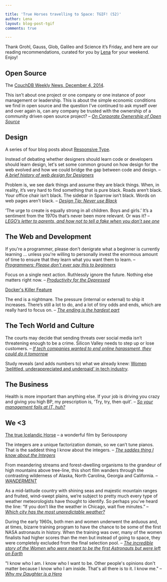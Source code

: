 ```yaml
---

title: 'True Horses travelling to Space: TGIF! (52)'
author: Lena
layout: blog-post-tgif
comments: true

---
```



Thank Grohl, Gauss, Glob, Galileo and Science it’s Friday, and here are our reading recommendations, curated for you by [Lena](http://twitter.com/lrnrd) for your weekend. Enjoy!


## Open Source

The [CouchDB Weekly News, December 4, 2014](http://blog.couchdb.org/2014/12/04/couchdb-weekly-news-december-04-2014/).

>
This isn’t about one project or one company or one instance of poor management or leadership. This is about the simple economic conditions we find in open source and the question I’ve continued to ask myself over and over again is, can any company be trusted with the ownership of a community driven open source project? –
<cite>[On Corporate Ownership of Open Source](https://medium.com/@mikeal/on-corporate-ownership-of-open-source-786ebd15847e)</cite>


## Design

A series of four blog posts about [Responsive Type](http://8gramgorilla.com/).

>
Instead of debating whether designers should learn code or developers should learn design, let's set some common ground on how design for the web evolved and how we could bridge the gap between code and design. –
<cite>[A brief history of web design for Designers](http://blog.froont.com/brief-history-of-web-design-for-designers/)</cite>

>
Problem is, we see dark things and assume they are black things. When, in reality, it’s very hard to find something that is pure black. Roads aren’t black. Your office chair isn’t black. The sidebar in Sparrow isn’t black. Words on web pages aren’t black. –
<cite>[Design Tip: Never use Black](http://ianstormtaylor.com/design-tip-never-use-black/)</cite>

>
‘The urge to create is equally strong in all children. Boys and girls.’ It’s a sentiment from the 1970s that’s never been more relevant. Or was it? –
<cite>[LEGO’s letter to parents, and how not to tell a fake when you don’t see one](https://medium.com/@adambanksdotcom/legos-letter-to-parents-and-how-not-to-tell-a-fake-when-you-dont-see-one-2ca9dfe586d7)

## The Web and Development

>
If you're a programmer, please don't denigrate what a beginner is currently learning ... unless you're willing to personally invest the enormous amount of time to ensure that they learn what you want them to learn. –
<cite>[Programmers: Please don't ever say this to beginners](http://pgbovine.net/programmers-talking-to-beginners.htm)</cite>

>
Focus on a single next action. Ruthlessly ignore the future. Nothing else matters right now. –
<cite>[Productivity for the Depressed](http://www.jbrains.ca/permalink/productivity-for-the-depressed)</cite>

[Docker's Killer Feature](https://www.joyent.com/blog/dockers-killer-feature)

>
The end is a nightmare. The pressure (internal or external) to ship it increases. There’s still a lot to do, and a lot of tiny odds and ends, which are really hard to focus on. –
<cite>[The ending is the hardest part](http://blog.andyet.com/2014/12/01/the-end)</cite>

## The Tech World and Culture

>
The courts may decide that sending threats over social media isn’t threatening enough to be a crime. Silicon Valley needs to step up or lose customers. –
<cite>[If tech companies wanted to end online harassment, they could do it tomorrow](http://www.theguardian.com/commentisfree/2014/dec/01/tech-companies-online-harassment-courts-social-media)</cite>

Study reveals (and adds numbers to) what we already knew: [Women 'belittled, underappreciated and underpaid' in tech industry](http://www.theguardian.com/technology/2014/nov/21/tech-sector-sexist-survey-guardian).


## The Business

>
Health is more important than anything else. If your job is driving you crazy and giving you high BP, my prescription is, 'Try, try, then quit'. –
<cite>[So your management fails at IT, huh?](http://everythingsysadmin.com/2013/08/let-failures-fail.html)</cite>

## We <3

[The true Icelandic Horse](http://player.vimeo.com/video/113323901) – a wonderful film by Seriouspony

>
The integers are a unique factorization domain, so we can’t tune pianos. That is the saddest thing I know about the integers. –
<cite>[The saddes thing I know about the Integers](http://blogs.scientificamerican.com/roots-of-unity/2014/11/30/the-saddest-thing-i-know-about-the-integers/)</cite>

>
From meandering streams and forest-dwelling organisms to the grandeur of high mountains above tree-line, this short film wanders through the contrasting wilderness of Alaska, North Carolina, Georgia and California. –
<cite>[WANDERMENT](http://vimeo.com/112594803)</cite>

>
As a mid-latitude country with shining seas and majestic mountain ranges and fruited, wind-swept plains, we’re subject to pretty much every type of weather meteorologists have thought to identify. So perhaps you’ve heard the line: “If you don’t like the weather in Chicago, wait five minutes.” –
<cite>[Which city has the most unpredictable weather?](http://fivethirtyeight.com/features/which-city-has-the-most-unpredictable-weather/)</cite>

>
During the early 1960s, both men and women underwent the arduous and, at times, bizarre training program to have the chance to be some of the first NASA astronauts in history. When the training was over, many of the women finalists had higher scores than the men but instead of going to space, they were completely excluded from the final selection pool. –
<cite>[The incredible story of the Women who were meant to be the first Astronauts but were left on Earth](http://www.businessinsider.com/mercury-13-americas-women-astronauts-2014-11)</cite>

>
"I know who I am. I know who I want to be. Other people's opinions don't matter because I know who I am inside. That's all there is to it. I know me." –
<cite>[Why my Daughter is a Hero](http://www.themavenofmayhem.com/2014/12/why-my-daughter-is-my-hero.html)</cite>
